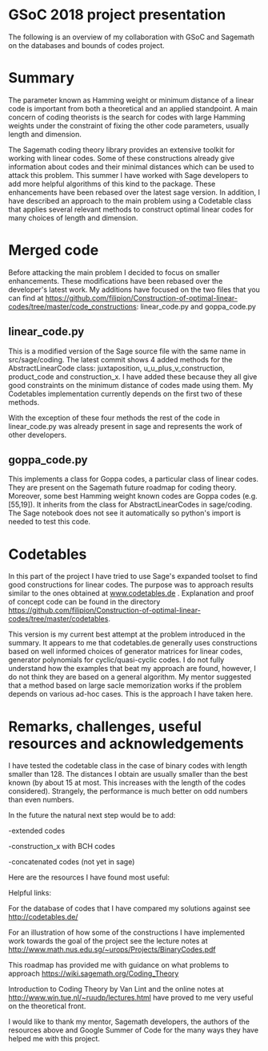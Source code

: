 # GSoC 2018 project presentation
The following is an overview of my collaboration with GSoC and Sagemath on the databases and bounds of codes project.

# Summary
The parameter known as Hamming weight or minimum distance of a linear code is important from both a theoretical and an applied standpoint. A main concern of coding theorists is the search for codes with large Hamming weights under the constraint of fixing the other code parameters, usually length and dimension.

The Sagemath coding theory library provides an extensive toolkit for working with linear codes. Some of these constructions already give information about codes and their minimal distances which can be used to attack this problem. This summer I have worked with Sage developers to add more helpful algorithms of this kind to the package. These enhancements have been rebased over the latest sage version. In addition, I have described an approach to the main problem using a Codetable class that applies several relevant methods to construct optimal linear codes for many choices of length and dimension.


# Merged code
Before attacking the main problem I decided to focus on smaller enhancements. These modifications have been rebased over the developer's latest work. My additions have focused on the two files that you can find at https://github.com/filipion/Construction-of-optimal-linear-codes/tree/master/code_constructions: linear_code.py and goppa_code.py

## linear_code.py
This is a modified version of the Sage source file with the same name in src/sage/coding. The latest commit shows 4 added methods for the AbstractLinearCode class: juxtaposition, u_u_plus_v_construction, product_code and construction_x. I have added these because they all give good constraints on the minimum distance of codes made using them. My Codetables implementation currently depends on the first two of these methods.

With the exception of these four methods the rest of the code in linear_code.py was already present in sage and represents the work of other developers.

## goppa_code.py
This implements a class for Goppa codes, a particular class of linear codes. They are present on the Sagemath future roadmap for coding theory.
Moreover, some best Hamming weight known codes are Goppa codes (e.g. [55,19]). It inherits from the class for AbstractLinearCodes in sage/coding. The Sage notebook does not see it automatically so python's import is needed to test this code.


# Codetables
In this part of the project I have tried to use Sage's expanded toolset to find good constructions for linear codes. The purpose was to approach results similar to the ones obtained at www.codetables.de . Explanation and proof of concept code can be found in the directory https://github.com/filipion/Construction-of-optimal-linear-codes/tree/master/codetables.

This version is my current best attempt at the problem introduced in the summary. It appears to me that codetables.de generally uses constructions based on well informed choices of generator matrices for linear codes, generator polynomials for cyclic/quasi-cyclic codes. I do not fully understand how the examples that beat my approach are found, however, I do not think they are based on a general algorithm. My mentor suggested that a method based on large sacle memorization works if the problem depends on various ad-hoc cases. This is the approach I have taken here.


# Remarks, challenges, useful resources and acknowledgements
I have tested the codetable class in the case of binary codes with length smaller than 128. The distances I obtain are usually smaller than the best known (by about 15 at most. This increases with the length of the codes considered). Strangely, the performance is much better on odd numbers than even numbers. 


In the future the natural next step would be to add:

-extended codes

-construction_x with BCH codes

-concatenated codes (not yet in sage)


Here are the resources I have found most useful:

Helpful links:

For the database of codes that I have compared my solutions against see
http://codetables.de/

For an illustration of how some of the constructions I have implemented work towards the goal of the project see the lecture notes at
http://www.math.nus.edu.sg/~urops/Projects/BinaryCodes.pdf

This roadmap has provided me with guidance on what problems to approach
https://wiki.sagemath.org/Coding_Theory

Introduction to Coding Theory by Van Lint and the online notes at http://www.win.tue.nl/~ruudp/lectures.html have proved to me very useful on the theoretical front.


I would like to thank my mentor, Sagemath developers, the authors of the resources above and Google Summer of Code for the many ways they have helped me with this project.


